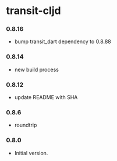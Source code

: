 # transit-cljd

### 0.8.16

- bump transit_dart dependency to 0.8.88

### 0.8.14

- new build process

### 0.8.12

- update README with SHA

### 0.8.6

- roundtrip

### 0.8.0

- Initial version.